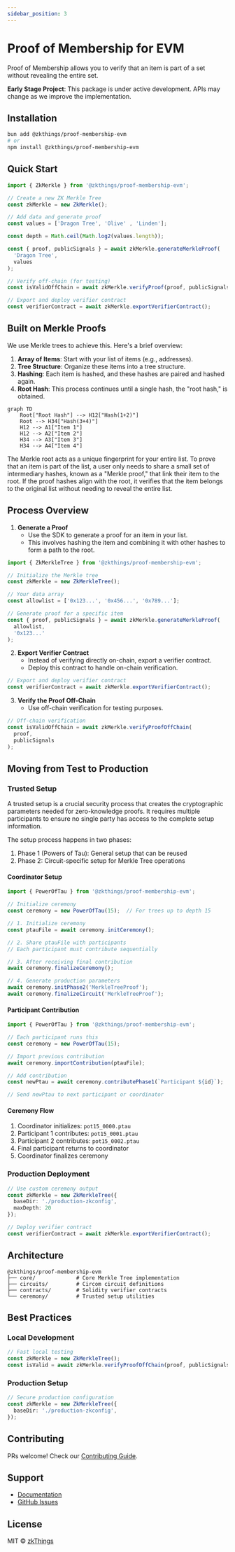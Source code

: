 ```yaml
---
sidebar_position: 3
---
```


# Proof of Membership for EVM

Proof of Membership allows you to verify that an item is part of a set without revealing the entire set.

**Early Stage Project**: This package is under active development. APIs may change as we improve the implementation.


## Installation

```bash
bun add @zkthings/proof-membership-evm
# or
npm install @zkthings/proof-membership-evm
```

## Quick Start

```typescript
import { ZkMerkle } from '@zkthings/proof-membership-evm';

// Create a new ZK Merkle Tree
const zkMerkle = new ZkMerkle();

// Add data and generate proof
const values = ['Dragon Tree', 'Olive' , 'Linden'];

const depth = Math.ceil(Math.log2(values.length));

const { proof, publicSignals } = await zkMerkle.generateMerkleProof(
  'Dragon Tree',
  values
);

// Verify off-chain (for testing)
const isValidOffChain = await zkMerkle.verifyProof(proof, publicSignals, depth);

// Export and deploy verifier contract
const verifierContract = await zkMerkle.exportVerifierContract();
```



## Built on Merkle Proofs
We use Merkle trees to achieve this. Here's a brief overview:

1. **Array of Items**: Start with your list of items (e.g., addresses).
2. **Tree Structure**: Organize these items into a tree structure.
3. **Hashing**: Each item is hashed, and these hashes are paired and hashed again.
4. **Root Hash**: This process continues until a single hash, the "root hash," is obtained.

```mermaid
graph TD
    Root["Root Hash"] --> H12["Hash(1+2)"]
    Root --> H34["Hash(3+4)"]
    H12 --> A1["Item 1"]
    H12 --> A2["Item 2"]
    H34 --> A3["Item 3"]
    H34 --> A4["Item 4"]
```

The Merkle root acts as a unique fingerprint for your entire list. To prove that an item is part of the list, a user only needs to share a small set of intermediary hashes, known as a "Merkle proof," that link their item to the root. If the proof hashes align with the root, it verifies that the item belongs to the original list without needing to reveal the entire list.

## Process Overview

1. **Generate a Proof**
   - Use the SDK to generate a proof for an item in your list.
   - This involves hashing the item and combining it with other hashes to form a path to the root.

```typescript
import { ZkMerkleTree } from '@zkthings/proof-membership-evm';

// Initialize the Merkle tree
const zkMerkle = new ZkMerkleTree();

// Your data array
const allowlist = ['0x123...', '0x456...', '0x789...'];

// Generate proof for a specific item
const { proof, publicSignals } = await zkMerkle.generateMerkleProof(
  allowlist,
  '0x123...'
);
```

2. **Export Verifier Contract**
   - Instead of verifying directly on-chain, export a verifier contract.
   - Deploy this contract to handle on-chain verification.

```typescript
// Export and deploy verifier contract
const verifierContract = await zkMerkle.exportVerifierContract();
```

3. **Verify the Proof Off-Chain**
   - Use off-chain verification for testing purposes.

```typescript
// Off-chain verification
const isValidOffChain = await zkMerkle.verifyProofOffChain(
  proof,
  publicSignals
);
```

## Moving from Test to Production

### Trusted Setup
A trusted setup is a crucial security process that creates the cryptographic parameters needed for zero-knowledge proofs. It requires multiple participants to ensure no single party has access to the complete setup information.

The setup process happens in two phases:
1. Phase 1 (Powers of Tau): General setup that can be reused
2. Phase 2: Circuit-specific setup for Merkle Tree operations

#### Coordinator Setup
```typescript
import { PowerOfTau } from '@zkthings/proof-membership-evm';

// Initialize ceremony
const ceremony = new PowerOfTau(15);  // For trees up to depth 15

// 1. Initialize ceremony
const ptauFile = await ceremony.initCeremony();

// 2. Share ptauFile with participants
// Each participant must contribute sequentially

// 3. After receiving final contribution
await ceremony.finalizeCeremony();

// 4. Generate production parameters
await ceremony.initPhase2('MerkleTreeProof');
await ceremony.finalizeCircuit('MerkleTreeProof');
```

#### Participant Contribution
```typescript
import { PowerOfTau } from '@zkthings/proof-membership-evm';

// Each participant runs this
const ceremony = new PowerOfTau(15);

// Import previous contribution
await ceremony.importContribution(ptauFile);

// Add contribution
const newPtau = await ceremony.contributePhase1(`Participant ${id}`);

// Send newPtau to next participant or coordinator
```

#### Ceremony Flow
1. Coordinator initializes: `pot15_0000.ptau`
2. Participant 1 contributes: `pot15_0001.ptau`
3. Participant 2 contributes: `pot15_0002.ptau`
4. Final participant returns to coordinator
5. Coordinator finalizes ceremony

### Production Deployment
```typescript
// Use custom ceremony output
const zkMerkle = new ZkMerkleTree({
  baseDir: './production-zkconfig',
  maxDepth: 20
});

// Deploy verifier contract
const verifierContract = await zkMerkle.exportVerifierContract();
```

## Architecture

```
@zkthings/proof-membership-evm
├── core/             # Core Merkle Tree implementation
├── circuits/         # Circom circuit definitions
├── contracts/        # Solidity verifier contracts
└── ceremony/         # Trusted setup utilities
```

## Best Practices

### Local Development
```typescript
// Fast local testing
const zkMerkle = new ZkMerkleTree();
const isValid = await zkMerkle.verifyProofOffChain(proof, publicSignals);
```

### Production Setup
```typescript
// Secure production configuration
const zkMerkle = new ZkMerkleTree({
  baseDir: './production-zkconfig',
});
```

## Contributing

PRs welcome! Check our [Contributing Guide](https://github.com/zkthings/proofOfMembership-evm/blob/main/CONTRIBUTING.md).

## Support

- [Documentation](https://zksdk.dev/docs/intro)
- [GitHub Issues](https://github.com/zkthings/proofOfMembership-evm/issues)

## License

MIT © [zkThings](https://github.com/zkthings) 
